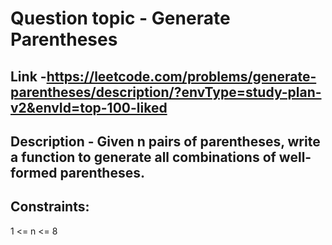 # Question topic - Generate Parentheses


## Link -https://leetcode.com/problems/generate-parentheses/description/?envType=study-plan-v2&envId=top-100-liked


## Description - Given n pairs of parentheses, write a function to generate all combinations of well-formed parentheses.


## Constraints:

1 <= n <= 8
